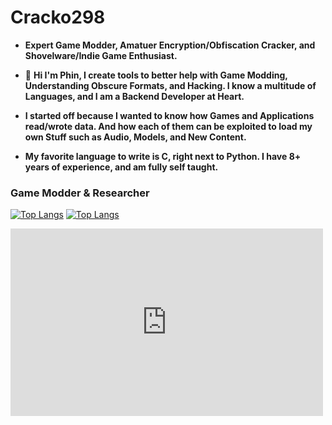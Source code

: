 # Cracko298
- **Expert Game Modder, Amatuer Encryption/Obfiscation Cracker, and Shovelware/Indie Game Enthusiast.**

- :wave: **Hi I'm Phin, I create tools to better help with Game Modding, Understanding Obscure Formats, and Hacking. I know a multitude of Languages, and I am a Backend Developer at Heart.**
- **I started off because I wanted to know how Games and Applications read/wrote data. And how each of them can be exploited to load my own Stuff such as Audio, Models, and New Content.**
- **My favorite language to write is C, right next to Python. I have 8+ years of experience, and am fully self taught.**

### Game Modder & Researcher

[![Top Langs](https://github-readme-stats-git-masterrstaa-rickstaa.vercel.app/api/top-langs/?username=Cracko298&show_icons=true&langs_count=8&layout=donut&theme=dark&hide=html,scss,stylus,blade,jupyter%20notebook,tex,tcl,css,nix,javascript,gdb,glsl&show=prs_merged)](https://github.com/Cracko298)
[![Top Langs](https://github-readme-stats.vercel.app/api?username=Cracko298&theme=dark&show_icons=true)](https://github.com/Cracko298)

<embed src="https://skyline.github.com/cracko298/2023" style="width:500px; height: 300px;">
